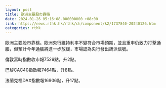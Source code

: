 ```yaml
---
layout: post
title: 歐洲主要股市靠穩
date: 2024-01-26 05:16:08.000000000 +08:00
link: https://news.rthk.hk/rthk/ch/component/k2/1737840-20240126.htm
categories: rthk
---
```


歐洲主要股市靠穩。歐洲央行維持利率不變符合市場預期，並且重申仍致力打擊通脹，但預計今年通脹將進一步放緩，市場認為央行發出鴿派信號。

倫敦富時指數收市報7529點，升2點。

巴黎CAC40指數報7464點，升8點。

法蘭克福DAX指數報16906點，升17點。
